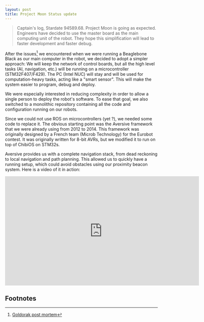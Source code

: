 ```yaml
---
layout: post
title: Project Moon Status update
---
```


> Captain's log, Stardate 94589.68.
> Project Moon is going as expected.
> Engineers have decided to use the master board as the main computing unit of the robot.
> They hope this simplification will lead to faster development and faster debug.

After the issues[^0] we encountered when we were running a Beaglebone Black as our main computer in the robot, we decided to adopt a simpler approach:
We will keep the network of control boards, but all the high level tasks (AI, navigation, etc.) will be running on a microcontroller (STM32F407/F429).
The PC (Intel NUC) will stay and will be used for computation-heavy tasks, acting like a "smart sensor".
This will make the system easier to program, debug and deploy.

We were especially interested in reducing complexity in order to allow a single person to deploy the robot's software.
To ease that goal, we also switched to a monolithic repository containing all the code and configuration running on our robots.

Since we could not use ROS on microcontrollers (yet ?), we needed some code to replace it.
The obvious starting point was the Aversive framework that we were already using from 2012 to 2014.
This framework was originally designed by a French team (Microb Technology) for the Eurobot contest.
It was originally written for 8-bit AVRs, but we modified it to run on top of ChibiOS on STM32s.

Aversive provides us with a complete navigation stack, from dead reckoning to local navigation and path planning.
This allowed us to quickly have a running setup, which could avoid obstacles using our proximity beacon system.
Here is a video of it in action:

<div class="ytvideo">
<iframe width="640" height="360" src="https://www.youtube.com/embed/ETCFCzpoWx0" frameborder="0" allowfullscreen></iframe>
</div>


## Footnotes
[^0]: [Goldorak post mortem](/blog/2016/goldorak-post-mortem)
